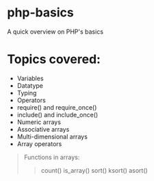 # php-basics
A quick overview on PHP's basics

# Topics covered:
- Variables
- Datatype
- Typing
- Operators
- require() and require_once()
- include() and include_once()
- Numeric arrays
- Associative arrays
- Multi-dimensional arrays
- Array operators
> Functions in arrays: 
>> count()
>> is_array()
>> sort()
>> ksort()
>> asort()
